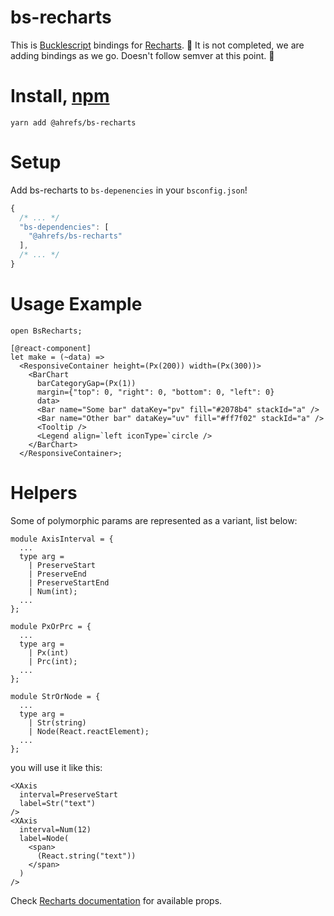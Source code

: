 # bs-recharts

This is [Bucklescript](https://bucklescript.github.io/) bindings for [Recharts](http://recharts.org/).
🚧 It is not completed, we are adding bindings as we go. Doesn't follow semver at this point. 🚧

# Install, [npm](https://www.npmjs.com/package/@ahrefs/bs-recharts)

```
yarn add @ahrefs/bs-recharts
```

# Setup

Add bs-recharts to `bs-depenencies` in your `bsconfig.json`!

```js
{
  /* ... */
  "bs-dependencies": [
    "@ahrefs/bs-recharts"
  ],
  /* ... */
}
```

# Usage Example

```re
open BsRecharts;

[@react-component]
let make = (~data) =>
  <ResponsiveContainer height=(Px(200)) width=(Px(300))>
    <BarChart
      barCategoryGap=(Px(1))
      margin={"top": 0, "right": 0, "bottom": 0, "left": 0}
      data>
      <Bar name="Some bar" dataKey="pv" fill="#2078b4" stackId="a" />
      <Bar name="Other bar" dataKey="uv" fill="#ff7f02" stackId="a" />
      <Tooltip />
      <Legend align=`left iconType=`circle />
    </BarChart>
  </ResponsiveContainer>;
```

# Helpers

Some of polymorphic params are represented as a variant, list below:

```
module AxisInterval = {
  ...
  type arg =
    | PreserveStart
    | PreserveEnd
    | PreserveStartEnd
    | Num(int);
  ...
};

module PxOrPrc = {
  ...
  type arg =
    | Px(int)
    | Prc(int);
  ...
};

module StrOrNode = {
  ...
  type arg =
    | Str(string)
    | Node(React.reactElement);
  ...
};
```

you will use it like this:

```
<XAxis
  interval=PreserveStart
  label=Str("text")
/>
<XAxis
  interval=Num(12)
  label=Node(
    <span>
      (React.string("text"))
    </span>
  )
/>
```

Check [Recharts documentation](http://recharts.org/en-US/api) for available props.
